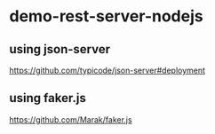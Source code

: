 # demo-rest-server-nodejs

## using json-server
https://github.com/typicode/json-server#deployment

## using faker.js
https://github.com/Marak/faker.js

